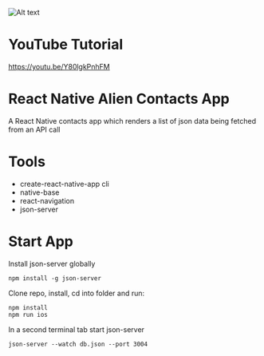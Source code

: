![Alt text](https://monosnap.com/file/NIumY84FQVdsDihVAusLy22EkTtcGL.png)

# YouTube Tutorial
https://youtu.be/Y80lgkPnhFM

# React Native Alien Contacts App
A React Native contacts app which renders a list of json data being fetched from an API call

# Tools
* create-react-native-app cli
* native-base
* react-navigation
* json-server

# Start App
Install json-server globally
```git
npm install -g json-server
```
Clone repo, install, cd into folder and run:
```git
npm install
npm run ios
```
In a second terminal tab start json-server
```git
json-server --watch db.json --port 3004
```
